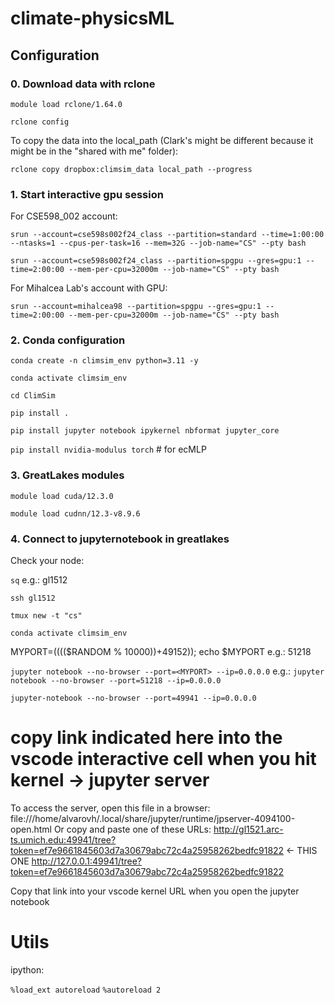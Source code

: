 # climate-physicsML

## Configuration

### 0. Download data with rclone

`module load rclone/1.64.0`

`rclone config`

To copy the data into the local_path (Clark's might be different because it might be in the "shared with me" folder):

`rclone copy dropbox:climsim_data local_path --progress`

### 1. Start interactive gpu session
For CSE598_002 account:

`srun --account=cse598s002f24_class --partition=standard --time=1:00:00 --ntasks=1 --cpus-per-task=16 --mem=32G --job-name="CS" --pty bash`

`srun --account=cse598s002f24_class --partition=spgpu --gres=gpu:1 --time=2:00:00 --mem-per-cpu=32000m --job-name="CS" --pty bash`

For Mihalcea Lab's account with GPU:

`srun --account=mihalcea98 --partition=spgpu --gres=gpu:1 --time=2:00:00 --mem-per-cpu=32000m --job-name="CS" --pty bash`

### 2. Conda configuration

`conda create -n climsim_env python=3.11 -y`

`conda activate climsim_env`

`cd ClimSim`

`pip install .`

`pip install jupyter notebook ipykernel nbformat jupyter_core`

`pip install nvidia-modulus torch` # for ecMLP


### 3. GreatLakes modules

`module load cuda/12.3.0`

`module load cudnn/12.3-v8.9.6`

### 4. Connect to jupyternotebook in greatlakes

Check your node:

`sq`
e.g.: gl1512

`ssh gl1512`

`tmux new -t "cs"`

`conda activate climsim_env`

MYPORT=$(($(($RANDOM % 10000))+49152)); echo $MYPORT
e.g.:
51218

`jupyter notebook --no-browser --port=<MYPORT> --ip=0.0.0.0`
e.g.:
`jupyter notebook --no-browser --port=51218 --ip=0.0.0.0`


`jupyter-notebook --no-browser --port=49941 --ip=0.0.0.0`

# copy link  indicated here into the vscode interactive cell when you hit kernel -> jupyter server
To access the server, open this file in a browser:
        file:///home/alvarovh/.local/share/jupyter/runtime/jpserver-4094100-open.html
    Or copy and paste one of these URLs:
        http://gl1521.arc-ts.umich.edu:49941/tree?token=ef7e9661845603d7a30679abc72c4a25958262bedfc91822  <- THIS ONE
        http://127.0.0.1:49941/tree?token=ef7e9661845603d7a30679abc72c4a25958262bedfc91822

Copy that link into your vscode kernel URL when you open the jupyter notebook

# Utils

ipython:

`%load_ext autoreload`
`%autoreload 2`


